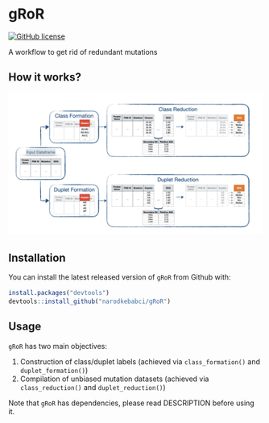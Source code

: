 # gRoR
[![GitHub license](https://img.shields.io/github/license/narodkebabci/gRoR?style=plastic)](https://github.com/narodkebabci/gRoR/blob/main/LICENSE)

A workflow to get rid of redundant mutations

## How it works?

![](https://github.com/narodkebabci/gRoR/blob/media/w.png)
    
## Installation

You can install the latest released version of `gRoR` from Github with:

```R
install.packages("devtools")
devtools::install_github("narodkebabci/gRoR")
```

## Usage

`gRoR` has two main objectives:

1. Construction of class/duplet labels (achieved via `class_formation()` and `duplet_formation()`)
2. Compilation of unbiased mutation datasets (achieved via `class_reduction()` and `duplet_reduction()`)

Note that `gRoR` has dependencies, please read DESCRIPTION before using it. 
